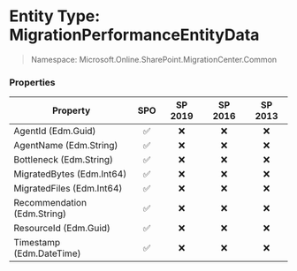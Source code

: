 # Entity Type: MigrationPerformanceEntityData

> Namespace: Microsoft.Online.SharePoint.MigrationCenter.Common

### Properties

Property | SPO | SP 2019 | SP 2016 | SP 2013
----------|:---:|:-------:|:-------:|:-------:
AgentId (Edm.Guid) | ✅ | ❌ | ❌ | ❌
AgentName (Edm.String) | ✅ | ❌ | ❌ | ❌
Bottleneck (Edm.String) | ✅ | ❌ | ❌ | ❌
MigratedBytes (Edm.Int64) | ✅ | ❌ | ❌ | ❌
MigratedFiles (Edm.Int64) | ✅ | ❌ | ❌ | ❌
Recommendation (Edm.String) | ✅ | ❌ | ❌ | ❌
ResourceId (Edm.Guid) | ✅ | ❌ | ❌ | ❌
Timestamp (Edm.DateTime) | ✅ | ❌ | ❌ | ❌
